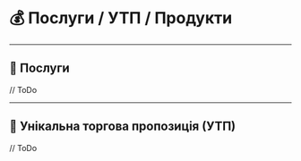 # 💰 Послуги / УТП / Продукти

---

## 🔧 Послуги

// ToDo

---

## 🧨 Унікальна торгова пропозиція (УТП)

// ToDo
